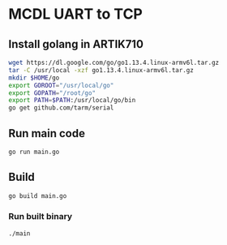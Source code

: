 # MCDL UART to TCP

## Install golang in ARTIK710

```bash
wget https://dl.google.com/go/go1.13.4.linux-armv6l.tar.gz
tar -C /usr/local -xzf go1.13.4.linux-armv6l.tar.gz
mkdir $HOME/go
export GOROOT="/usr/local/go"
export GOPATH="/root/go"
export PATH=$PATH:/usr/local/go/bin
go get github.com/tarm/serial
```

## Run main code

```bash
go run main.go
```

## Build

```bash
go build main.go
```

### Run built binary

```bash
./main
```
